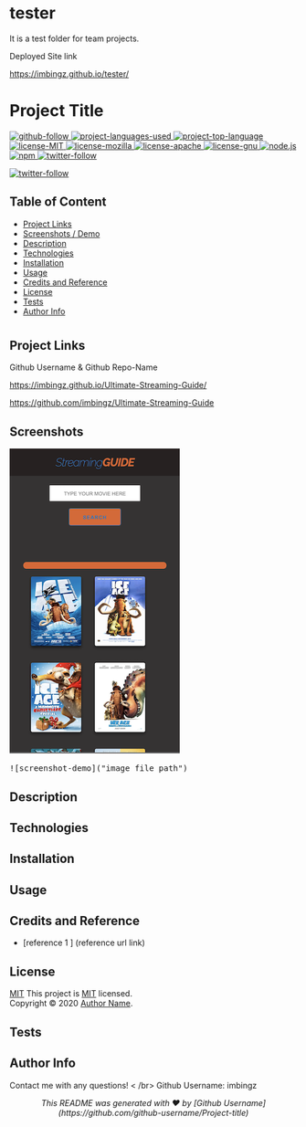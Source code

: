 # tester
It is a test folder for team projects. 

Deployed Site link 

 https://imbingz.github.io/tester/
 
 # Project Title

<p >
  <a href="https://github.com/imbingz" target="_blank">
    <img src="https://img.shields.io/github/followers/imbingz?label=Follow&logoColor=purple&style=social" alt="github-follow">
  </a>
 <a href="https://github.com/imbingz/tester" target="_blank">
    <img src="https://img.shields.io/github/languages/count/imbingz/tester?color=important" alt="project-languages-used">
  </a>
 
 <a href="https://github.com/imbingz/tester" target="_blank">
    <img src="https://img.shields.io/github/languages/top/imbingz/tester?color=blueviolet" alt="project-top-language">
  </a>
  <a href="https://choosealicense.com/licenses/mit/" target="_blank">
    <img alt="license-MIT" src="https://img.shields.io/badge/License-MIT-brightgreen.svg" />
  </a>
  <a href="https://choosealicense.com/licenses/mpl-2.0/" target="_blank">
    <img alt="license-mozilla" src="https://img.shields.io/badge/License-Mozilla%20PL%202.0-blue.svg" />
  </a>
  <a href="https://choosealicense.com/licenses/apache-2.0/"  target="_blank">
    <img alt="license-apache" src="https://img.shields.io/badge/License-Apache%202.0-brightgreen.svg" />
  </a>
  <a href="https://choosealicense.com/licenses/gpl-3.0/"  target="_blank">
    <img alt="license-gnu" src="https://img.shields.io/badge/License-GPLv3-success.svg" />
  </a>
  <a href="https://nodejs.org/en/" target="_blank">
    <img alt="node.js" src="https://img.shields.io/node/v/c?color=blueviolet" />
  </a>
  <a href="https://www.npmjs.com/package/inquirer" target="_blank">
    <img alt="npm" src="https://img.shields.io/npm/v/npm?color=important&logo=npm" />
  </a>
  <a href="https://twitter.com/imbingz" target="_blank">
    <img alt="twitter-follow" src="https://img.shields.io/twitter/follow/imbingz?label=Follow&style=social" />
  </a>
</p>
<a href="https://twitter.com/imbingz" target="_blank">
    <img alt="twitter-follow" src="https://img.shields.io/twitter/follow/undefined?label=Follow&style=social" />
  </a>

## Table of Content
* [ Project Links ](#Project-Links)
* [ Screenshots / Demo ](#Screenshots)
* [ Description ](#Desciption)
* [ Technologies ](#Technologies)
* [ Installation ](#Installation)
* [ Usage ](#Usage)
* [ Credits and Reference ](#Credits-and-Reference)
* [ License ](#License)
* [ Tests ](#Tests)
* [ Author Info ](#Author-info)
#


##  Project Links

Github Username & Github Repo-Name

https://imbingz.github.io/Ultimate-Streaming-Guide/

https://github.com/imbingz/Ultimate-Streaming-Guide



## Screenshots 
<kbd>![screenshot-demo](./assets/images/m1.png)</kbd>

<kbd>![screenshot-demo]("image file path")</kbd>


## Description 


## Technologies 


## Installation


##  Usage 


## Credits and Reference
* [reference 1 ] (reference url link)

## License
[MIT](MIT)
This project is [MIT](https://choosealicense.com/licenses/mit/) licensed.<br />
Copyright © 2020 [Author Name](https://github.com/github-username).

## Tests

## Author Info
Contact me with any questions! < /br>
Github Username: imbingz

<p align='center'><i>
This README was generated with ❤️ by [Github Username](https://github.com/github-username/Project-title)
 </i></p>


